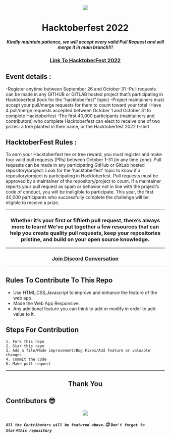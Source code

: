 <p align="center"><img src="https://github.com/Harsh-Singh-Rajput/Notepad/blob/main/Email Banners-Dark.png"></p>
<h1 align="center"> Hacktoberfest 2022 </h1>

***<p align = "center"> Kindly maintain patience, we will accept every valid Pull Request and will merge it in main branch!!! </p>***

<h3 align="center">
    <a href="https://hacktoberfest.com/">
        Link To HacktoberFest 2022
    </a>
</h3>

## Event details :
-Register anytime between September 26 and October 31
-Pull requests can be made in any GITHUB or GITLAB hosted project that’s participating in Hacktoberfest (look for the “hacktoberfest” topic)
-Project maintainers must accept your pull/merge requests for them to count toward your total
-Have 4 pull/merge requests accepted between October 1 and October 31 to complete Hacktoberfest
-The first 40,000 participants (maintainers and contributors) who complete Hacktoberfest can elect to receive one of two prizes: a tree planted in their name, or the Hacktoberfest 2022 t-shirt

## HacktoberFest Rules :

To earn your Hacktoberfest tee or tree reward, you must register and make four valid pull requests (PRs) between October 1-31 (in any time zone). Pull requests can be made in any participating GitHub or GitLab hosted repository/project. Look for the 'hacktoberfest' topic to know if a repository/project is participating in Hacktoberfest. Pull requests must be approved by a maintainer of the repository/project to count. If a maintainer reports your pull request as spam or behavior not in line with the project’s code of conduct, you will be ineligible to participate. This year, the first 40,000 participants who successfully complete the challenge will be eligible to receive a prize.
***
<h3 align="center"> Whether it’s your first or fiftieth pull request, there’s always more to learn! We’ve put together a few resources that can help you create quality pull requests, keep your repositories pristine, and build on your open source knowledge. </h3>

***

<h3 align="center">
    <a href="https://discord.gg/Bt28pNRj">
       Join Discord Conversation
    </a>
</h3>

***
## Rules To Contribute To This Repo

-   Use HTML,CSS,Javascript to improve and enhance the feature of the web app.
-   Made the Web App Responsive.
-   Any additional feature you can think to add or modify in order to add value to it.

## Steps For Contribution

    1. Fork this repo
    2. Star this repo
    3. Add a file/Made improvement/Bug Fixex/Add feature or valuable changes
    4. commit the code
    5. Make pull request
***
<h2 align="center">
    <p>
        Thank You
    </p>
</h2>

## Contributors 😎

<p align="center">
  <a href="https://github.com/Harsh-Singh-Rajput/Notepad/community_contributors"><img src="https://contributors-img.web.app/image?repo=Harsh-Singh-Rajput/Notepad" /></a>
</p>

##### **`All the Contributors will be featured above.`:heart_eyes: `Don't forget to Star`:star:`this repository`**
